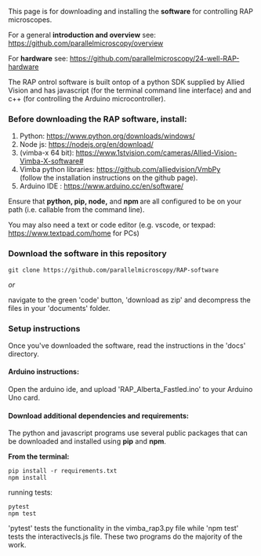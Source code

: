 This page is for downloading and installing the **software** for controlling RAP microscopes.

For a general **introduction and overview** see: https://github.com/parallelmicroscopy/overview

For **hardware** see: https://github.com/parallelmicroscopy/24-well-RAP-hardware

The RAP ontrol software is built ontop of a python SDK supplied by Allied Vision and has javascript (for the terminal command line interface) and and c++ (for controlling the Arduino microcontroller).

### Before downloading the RAP software, install:

1) Python: https://www.python.org/downloads/windows/
2) Node js: https://nodejs.org/en/download/
3)  (vimba-x 64 bit): https://www.1stvision.com/cameras/Allied-Vision-Vimba-X-software#
4) Vimba python libraries: https://github.com/alliedvision/VmbPy
    <br>
    (follow the installation instructions on the github page).
6) Arduino IDE : https://www.arduino.cc/en/software/

Ensure that <b> python, pip, node,</b> and <b> npm </b> are all configured to be on your path (i.e. callable from the command line).

You may also need a text or code editor (e.g. vscode, or texpad: https://www.textpad.com/home for PCs)

### Download the software in this repository
```
git clone https://github.com/parallelmicroscopy/RAP-software
```
<i>or</i>

navigate to the green 'code' button, 'download as zip' and decompress the files in your 'documents' folder.

### Setup instructions

Once you've downloaded the software, read the instructions in the 'docs' directory.

#### Arduino instructions:
Open the arduino ide, and upload 'RAP_Alberta_Fastled.ino' to your Arduino Uno card.


#### Download additional dependencies and requirements:

The python and javascript programs use several public packages that can be downloaded and installed using <b>pip</b> and <b>npm</b>.

<b> From the terminal: </b>

```
pip install -r requirements.txt
npm install
```
running tests:
```
pytest
npm test
```
'pytest' tests the functionality in the vimba_rap3.py file while 'npm test' tests the interactivecls.js file. These two programs do the majority of the work.
